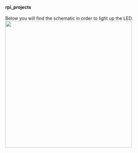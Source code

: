 #### rpi_projects
Below you will find the schematic in order to light up the LED.
<img align="left" src="http://i.imgur.com/lExfS57.png" width="400">

